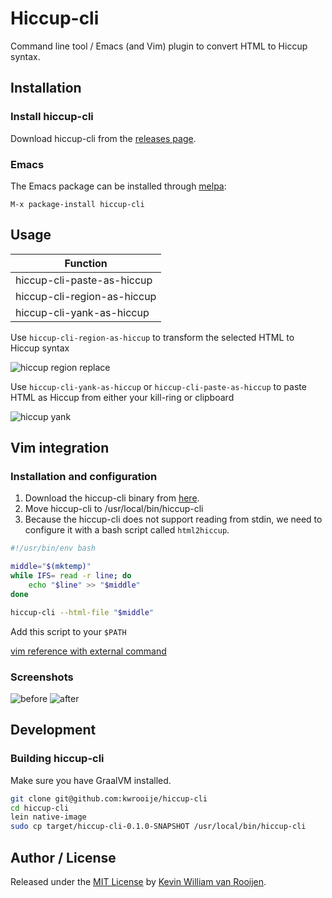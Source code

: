 # Hiccup-cli

Command line tool / Emacs (and Vim) plugin to convert HTML to Hiccup syntax.

## Installation

### Install hiccup-cli

Download hiccup-cli from the [releases page](https://github.com/kwrooijen/hiccup-cli/releases).

### Emacs 

The Emacs package can be installed through [melpa](https://melpa.org/):

```
M-x package-install hiccup-cli
```

## Usage

| Function                    |
|-----------------------------|
| hiccup-cli-paste-as-hiccup  |
| hiccup-cli-region-as-hiccup |
| hiccup-cli-yank-as-hiccup   |


Use `hiccup-cli-region-as-hiccup` to transform the selected HTML to Hiccup syntax

![hiccup region replace](https://raw.githubusercontent.com/kwrooijen/hiccup-cli/master/assets/hiccup-region-replace.gif)


Use `hiccup-cli-yank-as-hiccup` or `hiccup-cli-paste-as-hiccup` to paste HTML as Hiccup from either your kill-ring or clipboard

![hiccup yank](https://raw.githubusercontent.com/kwrooijen/hiccup-cli/master/assets/hiccup-yank.gif)


## Vim integration

### Installation and configuration

1. Download the hiccup-cli binary from [here](https://github.com/kwrooijen/hiccup-cli/releases).
2. Move hiccup-cli to /usr/local/bin/hiccup-cli
3. Because the hiccup-cli does not support reading from stdin, we need to configure it with a bash script called `html2hiccup`.

``` bash html2hiccup
#!/usr/bin/env bash

middle="$(mktemp)"
while IFS= read -r line; do
    echo "$line" >> "$middle"
done

hiccup-cli --html-file "$middle"
```

Add this script to your `$PATH`

[vim reference with external command](https://learnvim.irian.to/basics/external_commands#filtering-texts)

### Screenshots
![before](https://user-images.githubusercontent.com/3061798/252752003-925c2cf0-0787-497e-9ba3-a7a8ca88c41f.png)
![after](https://user-images.githubusercontent.com/3061798/252752003-925c2cf0-0787-497e-9ba3-a7a8ca88c41f.png)

## Development

### Building hiccup-cli

Make sure you have GraalVM installed.

```bash
git clone git@github.com:kwrooije/hiccup-cli
cd hiccup-cli
lein native-image
sudo cp target/hiccup-cli-0.1.0-SNAPSHOT /usr/local/bin/hiccup-cli
```


## Author / License

Released under the [MIT License] by [Kevin William van Rooijen].

[Kevin William van Rooijen]: https://twitter.com/kwrooijen

[MIT License]: https://github.com/kwrooijen/gungnir/blob/master/LICENSE
